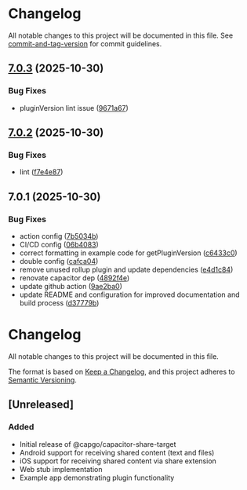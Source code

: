 # Changelog

All notable changes to this project will be documented in this file. See [commit-and-tag-version](https://github.com/absolute-version/commit-and-tag-version) for commit guidelines.

## [7.0.3](https://github.com/Cap-go/capacitor-share-target/compare/7.0.2...7.0.3) (2025-10-30)


### Bug Fixes

* pluginVersion lint issue ([9671a67](https://github.com/Cap-go/capacitor-share-target/commit/9671a675c207178948c0dbec871e305c22e31288))

## [7.0.2](https://github.com/Cap-go/capacitor-share-target/compare/7.0.1...7.0.2) (2025-10-30)


### Bug Fixes

* lint ([f7e4e87](https://github.com/Cap-go/capacitor-share-target/commit/f7e4e87496530cbc335423640ac64fb3392c6c2c))

## 7.0.1 (2025-10-30)


### Bug Fixes

* action config ([7b5034b](https://github.com/Cap-go/capacitor-share-target/commit/7b5034bee18b9c9d6253eb15639f2d98974de36f))
* CI/CD config ([06b4083](https://github.com/Cap-go/capacitor-share-target/commit/06b408360aae75fdfa461e5f3c16928f1caa231b))
* correct formatting in example code for getPluginVersion ([c6433c0](https://github.com/Cap-go/capacitor-share-target/commit/c6433c017bb52b68e42c300b73ceede64ff7c66c))
* double config ([cafca04](https://github.com/Cap-go/capacitor-share-target/commit/cafca04d1db3534a05ee50b81761d50542a9dcab))
* remove unused rollup plugin and update dependencies ([e4d1c84](https://github.com/Cap-go/capacitor-share-target/commit/e4d1c84ffea2435dde3f2b30a694db264246f097))
* renovate capacitor dep ([4892f4e](https://github.com/Cap-go/capacitor-share-target/commit/4892f4e09780aac1cffe1e3625f038c2f9800603))
* update github action ([9ae2ba0](https://github.com/Cap-go/capacitor-share-target/commit/9ae2ba0c7b6fb747fd72828699459326f9514abb))
* update README and configuration for improved documentation and build process ([d37779b](https://github.com/Cap-go/capacitor-share-target/commit/d37779bcf90aa1ff470fec9fc0bb03860f7803d1))

# Changelog

All notable changes to this project will be documented in this file.

The format is based on [Keep a Changelog](https://keepachangelog.com/en/1.0.0/),
and this project adheres to [Semantic Versioning](https://semver.org/spec/v2.0.0.html).

## [Unreleased]

### Added
- Initial release of @capgo/capacitor-share-target
- Android support for receiving shared content (text and files)
- iOS support for receiving shared content via share extension
- Web stub implementation
- Example app demonstrating plugin functionality
